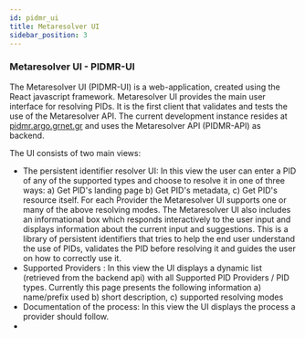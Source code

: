 ```yaml
---
id: pidmr_ui
title: Metaresolver UI
sidebar_position: 3
---
```


### Metaresolver UI -  PIDMR-UI

The Metaresolver UI (PIDMR-UI) is a web-application, created using the React javascript framework. Metaresolver UI provides the main user 
interface for resolving PIDs. It is the first client that validates and tests the use of the Metaresolver API. The current development 
instance resides at [pidmr.argo.grnet.gr](pidmr.argo.grnet.gr) and uses the Metaresolver API (PIDMR-API)  as backend.

The UI consists of two main views:

 - The persistent identifier resolver UI: In this view the user can enter a PID of any of the supported types and choose to resolve it in one of three ways: a) Get PID's landing page b) Get PID's metadata, c) Get PID's resource itself.  For each Provider the  Metaresolver UI supports one or many of the above resolving modes. The Metaresolver UI also includes an informational box which responds interactively to the user input and displays information about the current input and suggestions. This is a library of persistent identifiers that tries to help the end user understand the use of PIDs,  validates the PID before resolving it and guides the user on how to correctly use it.
 - Supported Providers : In this view the UI displays a dynamic list (retrieved from the backend api) with all Supported PID Providers / PID types. Currently this page presents the following information a) name/prefix used b) short description, c) supported resolving modes
 - Documentation of the process: In this view the UI displays the process a provider should follow.
 - 

